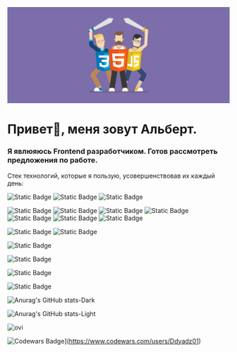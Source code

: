 
!['Header](https://github.com/Ddyadz01/Ddyadz01/blob/main/assets/Desktop_241207_1939.jpg)

<h1>Привет👋, меня зовут Альберт.</h1>
<h3>Я явлюяюсь Frontend разработчиком. Готов рассмотреть предложения по работе.</h3>

Стек технологий, которые я пользую, усовершенствовав их каждый день:

![Static Badge](https://img.shields.io/badge/-html-4d46bf?style=for-the-badge&logo=html5)
![Static Badge](https://img.shields.io/badge/-CSS-4d46bf?style=for-the-badge&logo=CSS3)
![Static Badge](https://img.shields.io/badge/-javascript-4d46bf?style=for-the-badge&logo=javascript)


![Static Badge](https://img.shields.io/badge/-Vite-4d46bf?style=for-the-badge&logo=vite)
![Static Badge](https://img.shields.io/badge/-React-4d46bf?style=for-the-badge&logo=react)
![Static Badge](https://img.shields.io/badge/-Redux-4d46bf?style=for-the-badge&logo=Redux)
![Static Badge](https://img.shields.io/badge/-axios-4d46bf?style=for-the-badge&logo=axios)
![Static Badge](https://img.shields.io/badge/-React%20Query%20|%20Tanstack%20Query-4d46bf?style=for-the-badge&logo=ReactQuery)
![Static Badge](https://img.shields.io/badge/-React%20Hook%20Form-4d46bf?style=for-the-badge&logo=ReactHookForm)
![Static Badge](https://img.shields.io/badge/-React%20Router-4d46bf?style=for-the-badge&logo=reactrouter)



![Static Badge](https://img.shields.io/badge/-Sass-4d46bf?style=for-the-badge&logo=sass)
![Static Badge](https://img.shields.io/badge/-Tailwind%20css-4d46bf?style=for-the-badge&logo=tailwindcss)

![Static Badge](https://img.shields.io/badge/-Lucide-4d46bf?style=for-the-badge&logo=lucide)

![Static Badge](https://img.shields.io/badge/-MongoDB-4d46bf?style=for-the-badge&logo=mongodb)

![Static Badge](https://img.shields.io/badge/-Github-4d46bf?style=for-the-badge&logo=Github)

![Static Badge](https://img.shields.io/badge/-Webstorm-4d46bf?style=for-the-badge&logo=webstorm)

 <!-- Темная тема -->
![Anurag's GitHub stats-Dark](https://github-readme-stats.vercel.app/api?username=ddyadz01&show_icons=true&locale=ru&count_private=true&bg_color=0a0a0a&title_color=4d46bf&border_color=4d46bf&custom_title=Моя%20статистика%20Github:&text_color=4d46bf&icon_color=4d46bf)

 <!-- Светлая тема -->
![Anurag's GitHub stats-Light](https://github-readme-stats.vercel.app/api?username=ddyadz01&show_icons=true&bg_color=4d46bf&hide_border=true&custom_title=Моя%20статистика%20Github:&text_color=fff&icon_color=fff&title_color=fff)

<img src="https://github-readme-stats.vercel.app/api/top-langs?username=ddyadz01&show_icons=true&locale=ru&theme=light" alt="ovi" />

![Codewars Badge](https://www.codewars.com/users/Ddyadz01/badges/large)](https://www.codewars.com/users/Ddyadz01)


<!-- [![Readme Card](https://github-readme-stats.vercel.app/api/pin/?username=ddyadz01&repo=domit-tut)](https://github.com/ddyadz01/domit-tut) -->
